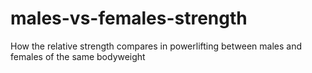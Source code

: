 # males-vs-females-strength
How the relative strength compares in powerlifting between males and females of the same bodyweight
